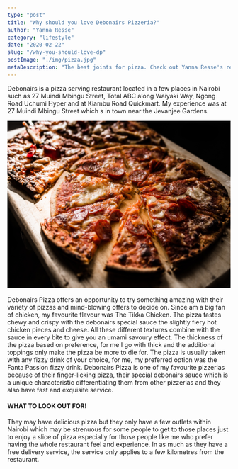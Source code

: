 ```yaml
---
type: "post"
title: "Why should you love Debonairs Pizzeria?"
author: "Yanna Resse"
category: "lifestyle"
date: "2020-02-22"
slug: "/why-you-should-love-dp"
postImage: "./img/pizza.jpg"
metaDescription: "The best joints for pizza. Check out Yanna Resse's recommendations and get inspired to visit the restaurants!"
---
```


Debonairs is a pizza serving restaurant located in a few places in Nairobi such as 27 Muindi Mbingu Street, Total ABC along Waiyaki Way, Ngong Road Uchumi Hyper and at Kiambu Road Quickmart. My experience was at 27 Muindi Mbingu Street which s in town near the Jevanjee Gardens.

![Alt Text](./img/pizza.jpg)

Debonairs Pizza offers an opportunity to try something amazing with their variety of pizzas and mind-blowing offers to decide on. Since am a big fan of chicken, my favourite flavour was The Tikka Chicken. The pizza tastes chewy and crispy with the debonairs special sauce the slightly fiery hot chicken pieces and cheese. All these different textures combine with the sauce in every bite to give you an umami savoury effect. The thickness of the pizza based on preference, for me I go with thick and the additional toppings only make the pizza be more to die for. The pizza is usually taken with any fizzy drink of your choice, for me, my preferred option was the Fanta Passion fizzy drink. Debonairs Pizza is one of my favourite pizzerias because of their finger-licking pizza, their special debonairs sauce which is a unique characteristic differentiating them from other pizzerias and they also have fast and exquisite service.

#### WHAT TO LOOK OUT FOR!

They may have delicious pizza but they only have a few outlets within Nairobi which may be strenuous for some people to get to those places just to enjoy a slice of pizza especially for those people like me who prefer having the whole restaurant feel and experience. In as much as they have a free delivery service, the service only applies to a few kilometres from the restaurant.
